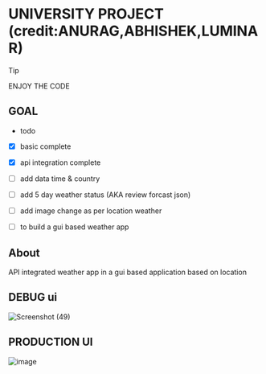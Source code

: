 # UNIVERSITY PROJECT (credit:ANURAG,ABHISHEK,LUMINAR)

> [!tip]
> ENJOY THE CODE


## GOAL
- todo
- [X] basic complete 
- [X] api integration complete
- [ ] add data time & country 
- [ ] add 5 day weather status (AKA review forcast json)
- [ ] add image change as per location weather 
- [ ] to build a gui based weather app 


## About

API integrated weather app in a gui based application based on location 

## DEBUG ui

![Screenshot (49)](https://github.com/Snp-Rj-Ind-code-error-420/Weather_app/assets/80396878/e9167b0a-d825-42f9-a38b-bb42cfa04820)


## PRODUCTION UI
![image](https://github.com/Snp-Rj-Ind-code-error-420/Weather_app/assets/80396878/fa9af64c-7361-4ac9-92f8-f6f3aa672af5)